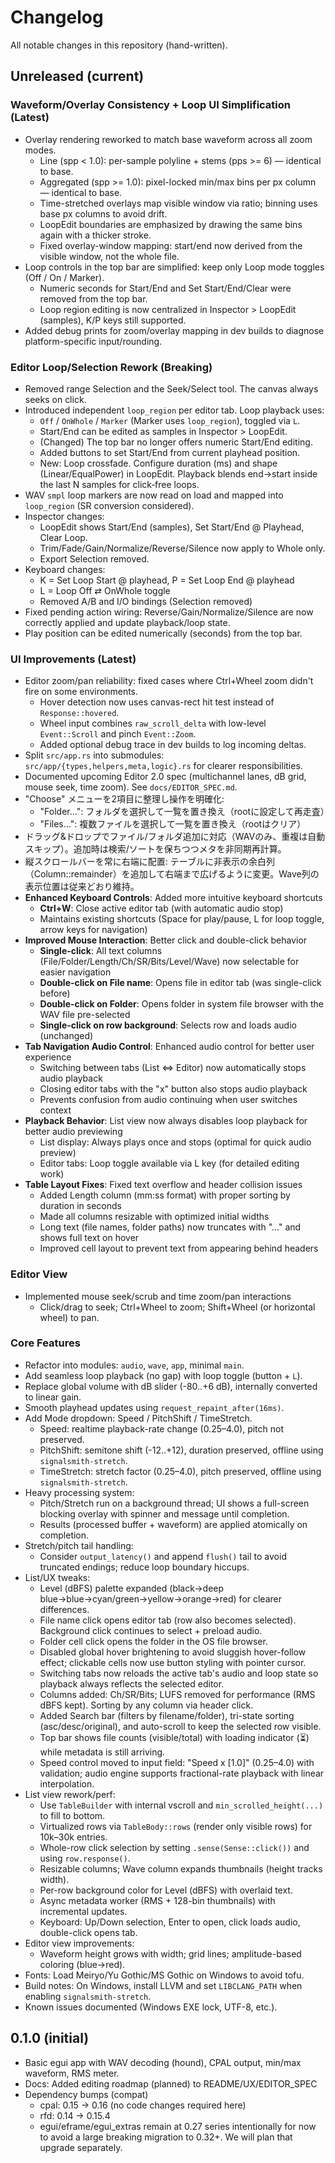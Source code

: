 # Changelog

All notable changes in this repository (hand-written).

## Unreleased (current)

### Waveform/Overlay Consistency + Loop UI Simplification (Latest)
- Overlay rendering reworked to match base waveform across all zoom modes.
  - Line (spp < 1.0): per-sample polyline + stems (pps >= 6) — identical to base.
  - Aggregated (spp >= 1.0): pixel-locked min/max bins per px column — identical to base.
  - Time-stretched overlays map visible window via ratio; binning uses base px columns to avoid drift.
  - LoopEdit boundaries are emphasized by drawing the same bins again with a thicker stroke.
  - Fixed overlay-window mapping: start/end now derived from the visible window, not the whole file.
- Loop controls in the top bar are simplified: keep only Loop mode toggles (Off / On / Marker).
  - Numeric seconds for Start/End and Set Start/End/Clear were removed from the top bar.
  - Loop region editing is now centralized in Inspector > LoopEdit (samples), K/P keys still supported.
- Added debug prints for zoom/overlay mapping in dev builds to diagnose platform-specific input/rounding.

### Editor Loop/Selection Rework (Breaking)
- Removed range Selection and the Seek/Select tool. The canvas always seeks on click.
- Introduced independent `loop_region` per editor tab. Loop playback uses:
  - `Off` / `OnWhole` / `Marker` (Marker uses `loop_region`), toggled via `L`.
  - Start/End can be edited as samples in Inspector > LoopEdit.
  - (Changed) The top bar no longer offers numeric Start/End editing.
  - Added buttons to set Start/End from current playhead position.
  - New: Loop crossfade. Configure duration (ms) and shape (Linear/EqualPower) in
    LoopEdit. Playback blends end→start inside the last N samples for click‑free loops.
- WAV `smpl` loop markers are now read on load and mapped into `loop_region` (SR conversion considered).
- Inspector changes:
  - LoopEdit shows Start/End (samples), Set Start/End @ Playhead, Clear Loop.
  - Trim/Fade/Gain/Normalize/Reverse/Silence now apply to Whole only.
  - Export Selection removed.
- Keyboard changes:
  - K = Set Loop Start @ playhead, P = Set Loop End @ playhead
  - L = Loop Off ⇄ OnWhole toggle
  - Removed A/B and I/O bindings (Selection removed)
- Fixed pending action wiring: Reverse/Gain/Normalize/Silence are now correctly applied and update playback/loop state.
- Play position can be edited numerically (seconds) from the top bar.

### UI Improvements (Latest)
- Editor zoom/pan reliability: fixed cases where Ctrl+Wheel zoom didn't fire on some environments.
  - Hover detection now uses canvas-rect hit test instead of `Response::hovered`.
  - Wheel input combines `raw_scroll_delta` with low-level `Event::Scroll` and pinch `Event::Zoom`.
  - Added optional debug trace in dev builds to log incoming deltas.
- Split `src/app.rs` into submodules: `src/app/{types,helpers,meta,logic}.rs` for clearer responsibilities.
- Documented upcoming Editor 2.0 spec (multichannel lanes, dB grid, mouse seek, time zoom). See `docs/EDITOR_SPEC.md`.
- "Choose" メニューを2項目に整理し操作を明確化:
  - "Folder...": フォルダを選択して一覧を置き換え（rootに設定して再走査）
  - "Files...": 複数ファイルを選択して一覧を置き換え（rootはクリア）
- ドラッグ&ドロップでファイル/フォルダ追加に対応（WAVのみ、重複は自動スキップ）。追加時は検索/ソートを保ちつつメタを非同期再計算。
- 縦スクロールバーを常に右端に配置: テーブルに非表示の余白列（Column::remainder）を追加して右端まで広げるように変更。Wave列の表示位置は従来どおり維持。
- **Enhanced Keyboard Controls**: Added more intuitive keyboard shortcuts
  - **Ctrl+W**: Close active editor tab (with automatic audio stop)
  - Maintains existing shortcuts (Space for play/pause, L for loop toggle, arrow keys for navigation)
- **Improved Mouse Interaction**: Better click and double-click behavior
  - **Single-click**: All text columns (File/Folder/Length/Ch/SR/Bits/Level/Wave) now selectable for easier navigation
  - **Double-click on File name**: Opens file in editor tab (was single-click before)
  - **Double-click on Folder**: Opens folder in system file browser with the WAV file pre-selected
  - **Single-click on row background**: Selects row and loads audio (unchanged)
- **Tab Navigation Audio Control**: Enhanced audio control for better user experience
  - Switching between tabs (List ⇔ Editor) now automatically stops audio playback
  - Closing editor tabs with the "x" button also stops audio playback
  - Prevents confusion from audio continuing when user switches context
- **Playback Behavior**: List view now always disables loop playback for better audio previewing
  - List display: Always plays once and stops (optimal for quick audio preview)
  - Editor tabs: Loop toggle available via L key (for detailed editing work)
- **Table Layout Fixes**: Fixed text overflow and header collision issues
  - Added Length column (mm:ss format) with proper sorting by duration in seconds
  - Made all columns resizable with optimized initial widths
  - Long text (file names, folder paths) now truncates with "..." and shows full text on hover
  - Improved cell layout to prevent text from appearing behind headers

### Editor View
- Implemented mouse seek/scrub and time zoom/pan interactions
  - Click/drag to seek; Ctrl+Wheel to zoom; Shift+Wheel (or horizontal wheel) to pan.

### Core Features
- Refactor into modules: `audio`, `wave`, `app`, minimal `main`.
- Add seamless loop playback (no gap) with loop toggle (button + `L`).
- Replace global volume with dB slider (-80..+6 dB), internally converted to linear gain.
- Smooth playhead updates using `request_repaint_after(16ms)`.
- Add Mode dropdown: Speed / PitchShift / TimeStretch.
  - Speed: realtime playback-rate change (0.25–4.0), pitch not preserved.
  - PitchShift: semitone shift (-12..+12), duration preserved, offline using `signalsmith-stretch`.
  - TimeStretch: stretch factor (0.25–4.0), pitch preserved, offline using `signalsmith-stretch`.
- Heavy processing system:
  - Pitch/Stretch run on a background thread; UI shows a full-screen blocking overlay with spinner and message until completion.
  - Results (processed buffer + waveform) are applied atomically on completion.
- Stretch/pitch tail handling:
  - Consider `output_latency()` and append `flush()` tail to avoid truncated endings; reduce loop boundary hiccups.
- List/UX tweaks:
  - Level (dBFS) palette expanded (black→deep blue→blue→cyan/green→yellow→orange→red) for clearer differences.
  - File name click opens editor tab (row also becomes selected). Background click continues to select + preload audio.
  - Folder cell click opens the folder in the OS file browser.
  - Disabled global hover brightening to avoid sluggish hover-follow effect; clickable cells now use button styling with pointer cursor.
  - Switching tabs now reloads the active tab's audio and loop state so playback always reflects the selected editor.
  - Columns added: Ch/SR/Bits; LUFS removed for performance (RMS dBFS kept). Sorting by any column via header click.
  - Added Search bar (filters by filename/folder), tri-state sorting (asc/desc/original), and auto-scroll to keep the selected row visible.
  - Top bar shows file counts (visible/total) with loading indicator (⏳) while metadata is still arriving.
  - Speed control moved to input field: "Speed x [1.0]" (0.25–4.0) with validation; audio engine supports fractional-rate playback with linear interpolation.
- List view rework/perf:
  - Use `TableBuilder` with internal vscroll and `min_scrolled_height(...)` to fill to bottom.
  - Virtualized rows via `TableBody::rows` (render only visible rows) for 10k–30k entries.
  - Whole-row click selection by setting `.sense(Sense::click())` and using `row.response()`.
  - Resizable columns; Wave column expands thumbnails (height tracks width).
  - Per-row background color for Level (dBFS) with overlaid text.
  - Async metadata worker (RMS + 128-bin thumbnails) with incremental updates.
  - Keyboard: Up/Down selection, Enter to open, click loads audio, double-click opens tab.
- Editor view improvements:
  - Waveform height grows with width; grid lines; amplitude-based coloring (blue→red).
- Fonts: Load Meiryo/Yu Gothic/MS Gothic on Windows to avoid tofu.
- Build notes: On Windows, install LLVM and set `LIBCLANG_PATH` when enabling `signalsmith-stretch`.
- Known issues documented (Windows EXE lock, UTF-8, etc.).

## 0.1.0 (initial)

- Basic egui app with WAV decoding (hound), CPAL output, min/max waveform, RMS meter.
- Docs: Added editing roadmap (planned) to README/UX/EDITOR_SPEC
- Dependency bumps (compat)
  - cpal: 0.15 → 0.16 (no code changes required here)
  - rfd: 0.14 → 0.15.4
  - egui/eframe/egui_extras remain at 0.27 series intentionally for now to avoid
    a large breaking migration to 0.32+. We will plan that upgrade separately.
